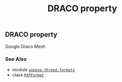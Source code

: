 ﻿---
title: DRACO property
second_title: Aspose.3D for Python via .NET API References
description: 
type: docs
weight: 140
url: /python-net/aspose.threed.formats/pdfformat/draco/
is_root: false
---

## DRACO property


Google Draco Mesh

### See Also
* module [`aspose.threed.formats`](../../)
* class [`PdfFormat`](/3d/python-net/aspose.threed.formats/pdfformat)
